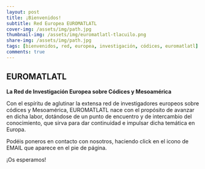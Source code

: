 ```yaml
---
layout: post
title: ¡Bienvenidos!
subtitle: Red Europea EUROMATLATL
cover-img: /assets/img/path.jpg
thumbnail-img: /assets/img/euromatlatl-tlacuilo.png
share-img: /assets/img/path.jpg
tags: [bienvenidos, red, europea, investigación, códices, euromatlatl]
comments: true
---
```


## EUROMATLATL

**La Red de Investigación Europea sobre Códices y Mesoamérica**

Con el espíritu de aglutinar la extensa red de investigadores europeos sobre códices y Mesoamérica, EUROMATLATL nace con el propósito de avanzar en dicha labor, dotándose de un punto de encuentro y de intercambio del conocimiento, que sirva para dar continuidad e impulsar dicha temática en Europa.

Podéis poneros en contacto con nosotros, haciendo click en el icono de EMAIL que aparece en el pie de página.

¡Os esperamos!
